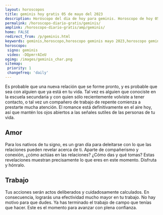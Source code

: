 ```yaml
---
layout: horoscopos
title: geminis hoy gratis 05 de mayo del 2023 
description: Horóscopo del dia de hoy para geminis. Horoscopo de hoy 05 de mayo del 2023. Las predicciones de amor, trabajo, vida personal gratis.
permalink: /horoscopo-diario-gratis/geminis/
amplink: /horoscopo-diario-gratis/amp/geminis/
home: FALSE
redirect_from: /p/geminis.html
keywords: geminis,horoscopo,horoscopo geminis mayo 2023,horoscopo geminis hoy,tarot geminis mayo 2023,horoscopo geminis,tarot geminis hoy,horoscopo de hoy,horoscopo diario,tarot del amor,horoscopo de hoy geminis,horoscopo diario del tarot, Horoscopo de hoy geminis 05 de mayo del 2023,horóscopo del día,signos zodiacales 2023, el horoscopo de hoy
horoscopo:
 signo: geminis
 video: -DQpmrrAIeU
ogimg: /images/geminis_char.png
sitemap:
 priority: 1
 changefreq: 'daily'
---
```



Es probable que una nueva relación que se forme pronto, y es probable que sea con alguien que ya está en tu vida. Tal vez es alguien que conociste en la escuela secundaria y con quien sólo recientemente volviste a tener contacto, o tal vez un compañero de trabajo de repente comienza a prestarte mucha atención. El romance está definitivamente en el aire hoy, así que mantén los ojos abiertos a las señales sutiles de las personas de tu vida.

## Amor

Para los nativos de tu signo, es un gran día para deleitarse con lo que las relaciones pueden revelar acerca de ti. Aparte de compañerismo y conexión, ¿cómo actúas en las relaciones? ¿Cómo das y qué tomas? Estas revelaciones muestran precisamente lo que eres en este momento. Disfruta y hónralo.

## Trabajo

Tus acciones serán actos deliberados y cuidadosamente calculados. En consecuencia, lograrás una efectividad mucho mayor en tu trabajo. No hay motivo para que dudes. Ya has terminado el trabajo de campo que tenías que hacer. Este es el momento para avanzar con plena confianza.